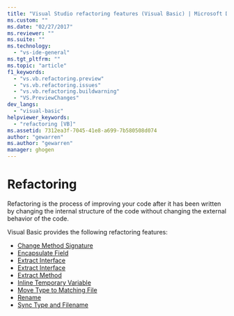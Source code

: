 ```yaml
---
title: "Visual Studio refactoring features (Visual Basic) | Microsoft Docs"
ms.custom: ""
ms.date: "02/27/2017"
ms.reviewer: ""
ms.suite: ""
ms.technology: 
  - "vs-ide-general"
ms.tgt_pltfrm: ""
ms.topic: "article"
f1_keywords: 
  - "vs.vb.refactoring.preview"
  - "vs.vb.refactoring.issues"
  - "vs.vb.refactoring.buildwarning"
  - "VS.PreviewChanges"
dev_langs: 
  - "visual-basic"
helpviewer_keywords: 
  - "refactoring [VB]"
ms.assetid: 7312ea3f-7045-41e8-a699-7b580508d074
author: "gewarren"
ms.author: "gewarren"
manager: ghogen
---
```


# Refactoring
Refactoring is the process of improving your code after it has been written by changing the internal structure of the code without changing the external behavior of the code.  
  
Visual Basic provides the following refactoring features:  
  
* [Change Method Signature](refactoring/change-method-signature.md)
* [Encapsulate Field](refactoring/encapsulate-field.md)
* [Extract Interface](refactoring/extract-interface.md)
* [Extract Interface](refactoring/extract-interface.md)
* [Extract Method](refactoring/extract-method.md)
* [Inline Temporary Variable](refactoring/inline-temporary-variable.md)
* [Move Type to Matching File](refactoring/move-type-to-matching-file.md)
* [Rename](refactoring/rename.md)
* [Sync Type and  Filename](refactoring/sync-type-and-file.md)

